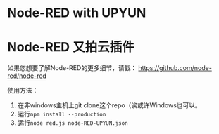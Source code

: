 # Node-RED with UPYUN
# Node-RED 又拍云插件

如果您想要了解Node-RED的更多细节，请戳： https://github.com/node-red/node-red

使用方法：

1. 在非windows主机上git clone这个repo（诶或许Windows也可以。
2. 运行`npm install --production`
3. 运行`node red.js node-RED-UPYUN.json`
